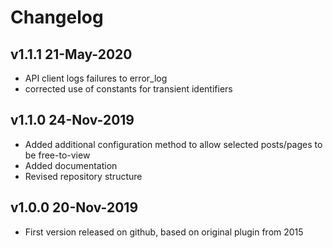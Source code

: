 # Changelog

## v1.1.1 21-May-2020

- API client logs failures to error_log
- corrected use of constants for transient identifiers


## v1.1.0 24-Nov-2019

- Added additional configuration method to allow selected posts/pages to be free-to-view
- Added documentation
- Revised repository structure 


## v1.0.0 20-Nov-2019

- First version released on github, based on original plugin from 2015

